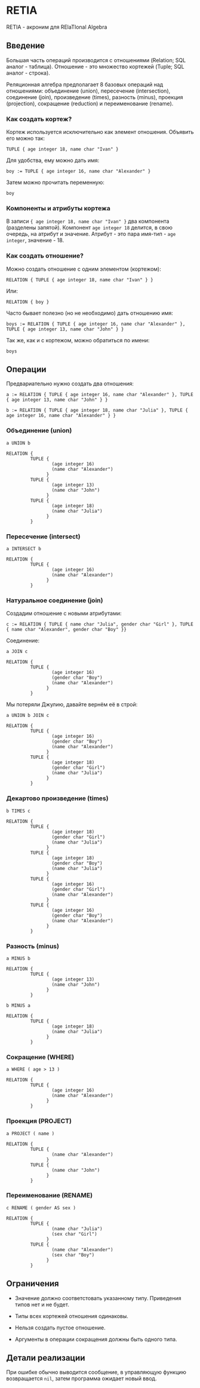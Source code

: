 # RETIA
RETIA - акроним для RElaTIonal Algebra


## Введение

Большая часть операций производится с отношениями (Relation; SQL аналог - таблица). Отношение - это множество кортежей (Tuple; SQL аналог - строка).

Реляционная алгебра предполагает 8 базовых операций над отношениями: объединение (union), пересечение (intersection), соединение (join), произведение (times), разность (minus), проекция (projection), сокращение (reduction) и переименование (rename).


### Как создать кортеж?

Кортеж используется исключительно как элемент отношения. Объявить его можно так:

`TUPLE { age integer 18, name char "Ivan" }`

Для удобства, ему можно дать имя:

`boy := TUPLE { age integer 16, name char "Alexander" }`

Затем можно прочитать переменную:

`boy`


### Компоненты и атрибуты кортежа

В записи `{ age integer 18, name char "Ivan" }` два компонента (разделены запятой). Компонент `age integer 18` делится, в свою очередь, на атрибут и значение. Атрибут - это пара имя-тип - `age integer`, значение - 18.


### Как создать отношение?

Можно создать отношение с одним элементом (кортежом):

`RELATION { TUPLE { age integer 18, name char "Ivan" } }`

Или:

`RELATION { boy }`

Часто бывает полезно (но не необходимо) дать отношению имя:

`boys := RELATION { TUPLE { age integer 16, name char "Alexander" }, TUPLE { age integer 13, name char "John" } }`

Так же, как и с кортежом, можно обратиться по имени:

`boys`


## Операции

Предвариательно нужно создать два отношения:

`a := RELATION { TUPLE { age integer 16, name char "Alexander" }, TUPLE { age integer 13, name char "John" } }`

`b := RELATION { TUPLE { age integer 18, name char "Julia" }, TUPLE { age integer 16, name char "Alexander" } }`


### Объединение (union)

`a UNION b`

```
RELATION { 
         TUPLE { 
                 (age integer 16) 
                 (name char "Alexander") 
               } 
         TUPLE { 
                 (age integer 13) 
                 (name char "John") 
               } 
         TUPLE { 
                 (age integer 18) 
                 (name char "Julia") 
               } 
         }
```


### Пересечение (intersect)

`a INTERSECT b`


```
RELATION {
         TUPLE { 
                 (age integer 16)
                 (name char "Alexander")
               } 
         }
```


### Натуральное соединение (join)

Создадим отношение с новыми атрибутами:

`c := RELATION { TUPLE { name char "Julia", gender char "Girl" }, TUPLE { name char "Alexander", gender char "Boy" }}`

Соединение:

`a JOIN c`

```
RELATION { 
         TUPLE { 
                 (age integer 16) 
                 (gender char "Boy") 
                 (name char "Alexander") 
               } 
         }
```

Мы потеряли Джулию, давайте вернём её в строй:

`a UNION b JOIN c`

```
RELATION { 
         TUPLE { 
                 (age integer 16) 
                 (gender char "Boy") 
                 (name char "Alexander") 
               } 
         TUPLE { 
                 (age integer 18) 
                 (gender char "Girl") 
                 (name char "Julia") 
               } 
         }
```


### Декартово произведение (times)

`b TIMES c`

```
RELATION { 
         TUPLE { 
                 (age integer 18) 
                 (gender char "Girl") 
                 (name char "Julia") 
               } 
         TUPLE { 
                 (age integer 18) 
                 (gender char "Boy") 
                 (name char "Julia") 
               } 
         TUPLE { 
                 (age integer 16) 
                 (gender char "Girl") 
                 (name char "Alexander") 
               } 
         TUPLE { 
                 (age integer 16) 
                 (gender char "Boy") 
                 (name char "Alexander") 
               } 
         }
```


### Разность (minus)

`a MINUS b`

```
RELATION { 
         TUPLE { 
                 (age integer 13) 
                 (name char "John") 
               } 
         } 
```

`b MINUS a`

```
RELATION { 
         TUPLE { 
                 (age integer 18) 
                 (name char "Julia") 
               } 
         }
```


### Сокращение (WHERE)

`a WHERE ( age > 13 )`

```
RELATION { 
         TUPLE { 
                 (age integer 16) 
                 (name char "Alexander") 
               } 
         } 
```


### Проекция (PROJECT)

`a PROJECT ( name )`

```
RELATION { 
         TUPLE { 
                 (name char "Alexander") 
               } 
         TUPLE { 
                 (name char "John") 
               } 
         } 
```


### Переименование (RENAME)

`c RENAME ( gender AS sex )`

```
RELATION { 
         TUPLE { 
                 (name char "Julia") 
                 (sex char "Girl") 
               } 
         TUPLE { 
                 (name char "Alexander") 
                 (sex char "Boy") 
               } 
         } 
```


## Ограничения

* Значение должно соответстовать указанному типу. Приведения типов нет и не будет.

* Типы всех кортежей отношения одинаковы.

* Нельзя создать пустое отношение.

* Аргументы в операции сокращения должны быть одного типа.


## Детали реализации

При ошибке обычно выводится сообщение, в управляющую функцию возвращается `nil`, затем программа ожидает новый ввод.

